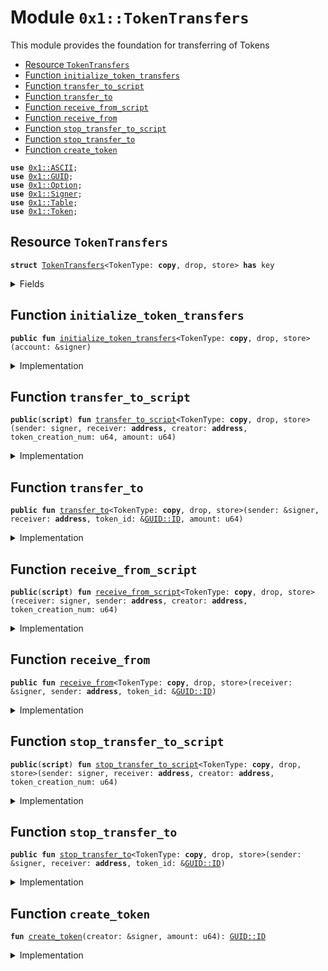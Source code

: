 
<a name="0x1_TokenTransfers"></a>

# Module `0x1::TokenTransfers`

This module provides the foundation for transferring of Tokens


-  [Resource `TokenTransfers`](#0x1_TokenTransfers_TokenTransfers)
-  [Function `initialize_token_transfers`](#0x1_TokenTransfers_initialize_token_transfers)
-  [Function `transfer_to_script`](#0x1_TokenTransfers_transfer_to_script)
-  [Function `transfer_to`](#0x1_TokenTransfers_transfer_to)
-  [Function `receive_from_script`](#0x1_TokenTransfers_receive_from_script)
-  [Function `receive_from`](#0x1_TokenTransfers_receive_from)
-  [Function `stop_transfer_to_script`](#0x1_TokenTransfers_stop_transfer_to_script)
-  [Function `stop_transfer_to`](#0x1_TokenTransfers_stop_transfer_to)
-  [Function `create_token`](#0x1_TokenTransfers_create_token)


<pre><code><b>use</b> <a href="../../../../../../../aptos-framework/releases/artifacts/current/build/MoveStdlib/docs/ASCII.md#0x1_ASCII">0x1::ASCII</a>;
<b>use</b> <a href="../../../../../../../aptos-framework/releases/artifacts/current/build/MoveStdlib/docs/GUID.md#0x1_GUID">0x1::GUID</a>;
<b>use</b> <a href="../../../../../../../aptos-framework/releases/artifacts/current/build/MoveStdlib/docs/Option.md#0x1_Option">0x1::Option</a>;
<b>use</b> <a href="../../../../../../../aptos-framework/releases/artifacts/current/build/MoveStdlib/docs/Signer.md#0x1_Signer">0x1::Signer</a>;
<b>use</b> <a href="Table.md#0x1_Table">0x1::Table</a>;
<b>use</b> <a href="Token.md#0x1_Token">0x1::Token</a>;
</code></pre>



<a name="0x1_TokenTransfers_TokenTransfers"></a>

## Resource `TokenTransfers`



<pre><code><b>struct</b> <a href="TokenTransfers.md#0x1_TokenTransfers">TokenTransfers</a>&lt;TokenType: <b>copy</b>, drop, store&gt; <b>has</b> key
</code></pre>



<details>
<summary>Fields</summary>


<dl>
<dt>
<code>pending_transfers: <a href="Table.md#0x1_Table_Table">Table::Table</a>&lt;<b>address</b>, <a href="Table.md#0x1_Table_Table">Table::Table</a>&lt;<a href="../../../../../../../aptos-framework/releases/artifacts/current/build/MoveStdlib/docs/GUID.md#0x1_GUID_ID">GUID::ID</a>, <a href="Token.md#0x1_Token_Token">Token::Token</a>&lt;TokenType&gt;&gt;&gt;</code>
</dt>
<dd>

</dd>
</dl>


</details>

<a name="0x1_TokenTransfers_initialize_token_transfers"></a>

## Function `initialize_token_transfers`



<pre><code><b>public</b> <b>fun</b> <a href="TokenTransfers.md#0x1_TokenTransfers_initialize_token_transfers">initialize_token_transfers</a>&lt;TokenType: <b>copy</b>, drop, store&gt;(account: &signer)
</code></pre>



<details>
<summary>Implementation</summary>


<pre><code><b>public</b> <b>fun</b> <a href="TokenTransfers.md#0x1_TokenTransfers_initialize_token_transfers">initialize_token_transfers</a>&lt;TokenType: <b>copy</b> + drop + store&gt;(account: &signer) {
    <b>move_to</b>(
        account,
        <a href="TokenTransfers.md#0x1_TokenTransfers">TokenTransfers</a>&lt;TokenType&gt; {
            pending_transfers: <a href="Table.md#0x1_Table_create">Table::create</a>&lt;<b>address</b>, <a href="Table.md#0x1_Table">Table</a>&lt;ID, <a href="Token.md#0x1_Token">Token</a>&lt;TokenType&gt;&gt;&gt;(),
        }
    )
}
</code></pre>



</details>

<a name="0x1_TokenTransfers_transfer_to_script"></a>

## Function `transfer_to_script`



<pre><code><b>public</b>(<b>script</b>) <b>fun</b> <a href="TokenTransfers.md#0x1_TokenTransfers_transfer_to_script">transfer_to_script</a>&lt;TokenType: <b>copy</b>, drop, store&gt;(sender: signer, receiver: <b>address</b>, creator: <b>address</b>, token_creation_num: u64, amount: u64)
</code></pre>



<details>
<summary>Implementation</summary>


<pre><code><b>public</b>(<b>script</b>) <b>fun</b> <a href="TokenTransfers.md#0x1_TokenTransfers_transfer_to_script">transfer_to_script</a>&lt;TokenType: <b>copy</b> + drop + store&gt;(
    sender: signer,
    receiver: <b>address</b>,
    creator: <b>address</b>,
    token_creation_num: u64,
    amount: u64,
) <b>acquires</b> <a href="TokenTransfers.md#0x1_TokenTransfers">TokenTransfers</a> {
    <b>let</b> token_id = <a href="../../../../../../../aptos-framework/releases/artifacts/current/build/MoveStdlib/docs/GUID.md#0x1_GUID_create_id">GUID::create_id</a>(creator, token_creation_num);
    <a href="TokenTransfers.md#0x1_TokenTransfers_transfer_to">transfer_to</a>&lt;TokenType&gt;(&sender, receiver, &token_id, amount);
}
</code></pre>



</details>

<a name="0x1_TokenTransfers_transfer_to"></a>

## Function `transfer_to`



<pre><code><b>public</b> <b>fun</b> <a href="TokenTransfers.md#0x1_TokenTransfers_transfer_to">transfer_to</a>&lt;TokenType: <b>copy</b>, drop, store&gt;(sender: &signer, receiver: <b>address</b>, token_id: &<a href="../../../../../../../aptos-framework/releases/artifacts/current/build/MoveStdlib/docs/GUID.md#0x1_GUID_ID">GUID::ID</a>, amount: u64)
</code></pre>



<details>
<summary>Implementation</summary>


<pre><code><b>public</b> <b>fun</b> <a href="TokenTransfers.md#0x1_TokenTransfers_transfer_to">transfer_to</a>&lt;TokenType: <b>copy</b> + drop + store&gt;(
    sender: &signer,
    receiver: <b>address</b>,
    token_id: &ID,
    amount: u64,
) <b>acquires</b> <a href="TokenTransfers.md#0x1_TokenTransfers">TokenTransfers</a> {
    <b>let</b> sender_addr = <a href="../../../../../../../aptos-framework/releases/artifacts/current/build/MoveStdlib/docs/Signer.md#0x1_Signer_address_of">Signer::address_of</a>(sender);
    <b>let</b> pending_transfers =
        &<b>mut</b> <b>borrow_global_mut</b>&lt;<a href="TokenTransfers.md#0x1_TokenTransfers">TokenTransfers</a>&lt;TokenType&gt;&gt;(sender_addr).pending_transfers;
    <b>if</b> (!<a href="Table.md#0x1_Table_contains_key">Table::contains_key</a>(pending_transfers, &receiver)) {
        <a href="Table.md#0x1_Table_insert">Table::insert</a>(pending_transfers, receiver, <a href="Table.md#0x1_Table_create">Table::create</a>())
    };
    <b>let</b> addr_pending_transfers = <a href="Table.md#0x1_Table_borrow_mut">Table::borrow_mut</a>(pending_transfers, &receiver);

    <b>let</b> token = <a href="Token.md#0x1_Token_withdraw_token">Token::withdraw_token</a>&lt;TokenType&gt;(sender, token_id, amount);
    <b>let</b> token_id = <a href="Token.md#0x1_Token_token_id">Token::token_id</a>(&token);
    <b>if</b> (<a href="Table.md#0x1_Table_contains_key">Table::contains_key</a>(addr_pending_transfers, token_id)) {
        <b>let</b> dst_token = <a href="Table.md#0x1_Table_borrow_mut">Table::borrow_mut</a>(addr_pending_transfers, token_id);
        <a href="Token.md#0x1_Token_merge_token">Token::merge_token</a>(token, dst_token)
    } <b>else</b> {
        <a href="Table.md#0x1_Table_insert">Table::insert</a>(addr_pending_transfers, *token_id, token)
    }
}
</code></pre>



</details>

<a name="0x1_TokenTransfers_receive_from_script"></a>

## Function `receive_from_script`



<pre><code><b>public</b>(<b>script</b>) <b>fun</b> <a href="TokenTransfers.md#0x1_TokenTransfers_receive_from_script">receive_from_script</a>&lt;TokenType: <b>copy</b>, drop, store&gt;(receiver: signer, sender: <b>address</b>, creator: <b>address</b>, token_creation_num: u64)
</code></pre>



<details>
<summary>Implementation</summary>


<pre><code><b>public</b>(<b>script</b>) <b>fun</b> <a href="TokenTransfers.md#0x1_TokenTransfers_receive_from_script">receive_from_script</a>&lt;TokenType: <b>copy</b> + drop + store&gt;(
    receiver: signer,
    sender: <b>address</b>,
    creator: <b>address</b>,
    token_creation_num: u64,
) <b>acquires</b> <a href="TokenTransfers.md#0x1_TokenTransfers">TokenTransfers</a> {
    <b>let</b> token_id = <a href="../../../../../../../aptos-framework/releases/artifacts/current/build/MoveStdlib/docs/GUID.md#0x1_GUID_create_id">GUID::create_id</a>(creator, token_creation_num);
    <a href="TokenTransfers.md#0x1_TokenTransfers_receive_from">receive_from</a>&lt;TokenType&gt;(&receiver, sender, &token_id);
}
</code></pre>



</details>

<a name="0x1_TokenTransfers_receive_from"></a>

## Function `receive_from`



<pre><code><b>public</b> <b>fun</b> <a href="TokenTransfers.md#0x1_TokenTransfers_receive_from">receive_from</a>&lt;TokenType: <b>copy</b>, drop, store&gt;(receiver: &signer, sender: <b>address</b>, token_id: &<a href="../../../../../../../aptos-framework/releases/artifacts/current/build/MoveStdlib/docs/GUID.md#0x1_GUID_ID">GUID::ID</a>)
</code></pre>



<details>
<summary>Implementation</summary>


<pre><code><b>public</b> <b>fun</b> <a href="TokenTransfers.md#0x1_TokenTransfers_receive_from">receive_from</a>&lt;TokenType: <b>copy</b> + drop + store&gt;(
    receiver: &signer,
    sender: <b>address</b>,
    token_id: &ID,
) <b>acquires</b> <a href="TokenTransfers.md#0x1_TokenTransfers">TokenTransfers</a> {
    <b>let</b> receiver_addr = <a href="../../../../../../../aptos-framework/releases/artifacts/current/build/MoveStdlib/docs/Signer.md#0x1_Signer_address_of">Signer::address_of</a>(receiver);
    <b>let</b> pending_transfers =
        &<b>mut</b> <b>borrow_global_mut</b>&lt;<a href="TokenTransfers.md#0x1_TokenTransfers">TokenTransfers</a>&lt;TokenType&gt;&gt;(sender).pending_transfers;
    <b>let</b> pending_tokens = <a href="Table.md#0x1_Table_borrow_mut">Table::borrow_mut</a>(pending_transfers, &receiver_addr);
    <b>let</b> (_id, token) = <a href="Table.md#0x1_Table_remove">Table::remove</a>(pending_tokens, token_id);

    <b>if</b> (<a href="Table.md#0x1_Table_count">Table::count</a>(pending_tokens) == 0) {
        <b>let</b> (_id, real_pending_transfers) = <a href="Table.md#0x1_Table_remove">Table::remove</a>(pending_transfers, &receiver_addr);
        <a href="Table.md#0x1_Table_destroy_empty">Table::destroy_empty</a>(real_pending_transfers)
    };

    <a href="Token.md#0x1_Token_deposit_token">Token::deposit_token</a>(receiver, token)
}
</code></pre>



</details>

<a name="0x1_TokenTransfers_stop_transfer_to_script"></a>

## Function `stop_transfer_to_script`



<pre><code><b>public</b>(<b>script</b>) <b>fun</b> <a href="TokenTransfers.md#0x1_TokenTransfers_stop_transfer_to_script">stop_transfer_to_script</a>&lt;TokenType: <b>copy</b>, drop, store&gt;(sender: signer, receiver: <b>address</b>, creator: <b>address</b>, token_creation_num: u64)
</code></pre>



<details>
<summary>Implementation</summary>


<pre><code><b>public</b>(<b>script</b>) <b>fun</b> <a href="TokenTransfers.md#0x1_TokenTransfers_stop_transfer_to_script">stop_transfer_to_script</a>&lt;TokenType: <b>copy</b> + drop + store&gt;(
    sender: signer,
    receiver: <b>address</b>,
    creator: <b>address</b>,
    token_creation_num: u64,
) <b>acquires</b> <a href="TokenTransfers.md#0x1_TokenTransfers">TokenTransfers</a> {
    <b>let</b> token_id = <a href="../../../../../../../aptos-framework/releases/artifacts/current/build/MoveStdlib/docs/GUID.md#0x1_GUID_create_id">GUID::create_id</a>(creator, token_creation_num);
    <a href="TokenTransfers.md#0x1_TokenTransfers_stop_transfer_to">stop_transfer_to</a>&lt;TokenType&gt;(&sender, receiver, &token_id);
}
</code></pre>



</details>

<a name="0x1_TokenTransfers_stop_transfer_to"></a>

## Function `stop_transfer_to`



<pre><code><b>public</b> <b>fun</b> <a href="TokenTransfers.md#0x1_TokenTransfers_stop_transfer_to">stop_transfer_to</a>&lt;TokenType: <b>copy</b>, drop, store&gt;(sender: &signer, receiver: <b>address</b>, token_id: &<a href="../../../../../../../aptos-framework/releases/artifacts/current/build/MoveStdlib/docs/GUID.md#0x1_GUID_ID">GUID::ID</a>)
</code></pre>



<details>
<summary>Implementation</summary>


<pre><code><b>public</b> <b>fun</b> <a href="TokenTransfers.md#0x1_TokenTransfers_stop_transfer_to">stop_transfer_to</a>&lt;TokenType: <b>copy</b> + drop + store&gt;(
    sender: &signer,
    receiver: <b>address</b>,
    token_id: &ID,
) <b>acquires</b> <a href="TokenTransfers.md#0x1_TokenTransfers">TokenTransfers</a> {
    <b>let</b> sender_addr = <a href="../../../../../../../aptos-framework/releases/artifacts/current/build/MoveStdlib/docs/Signer.md#0x1_Signer_address_of">Signer::address_of</a>(sender);
    <b>let</b> pending_transfers =
        &<b>mut</b> <b>borrow_global_mut</b>&lt;<a href="TokenTransfers.md#0x1_TokenTransfers">TokenTransfers</a>&lt;TokenType&gt;&gt;(sender_addr).pending_transfers;
    <b>let</b> pending_tokens = <a href="Table.md#0x1_Table_borrow_mut">Table::borrow_mut</a>(pending_transfers, &receiver);
    <b>let</b> (_id, token) = <a href="Table.md#0x1_Table_remove">Table::remove</a>(pending_tokens, token_id);

    <b>if</b> (<a href="Table.md#0x1_Table_count">Table::count</a>(pending_tokens) == 0) {
        <b>let</b> (_id, real_pending_transfers) = <a href="Table.md#0x1_Table_remove">Table::remove</a>(pending_transfers, &receiver);
        <a href="Table.md#0x1_Table_destroy_empty">Table::destroy_empty</a>(real_pending_transfers)
    };

    <a href="Token.md#0x1_Token_deposit_token">Token::deposit_token</a>(sender, token)
}
</code></pre>



</details>

<a name="0x1_TokenTransfers_create_token"></a>

## Function `create_token`



<pre><code><b>fun</b> <a href="TokenTransfers.md#0x1_TokenTransfers_create_token">create_token</a>(creator: &signer, amount: u64): <a href="../../../../../../../aptos-framework/releases/artifacts/current/build/MoveStdlib/docs/GUID.md#0x1_GUID_ID">GUID::ID</a>
</code></pre>



<details>
<summary>Implementation</summary>


<pre><code><b>fun</b> <a href="TokenTransfers.md#0x1_TokenTransfers_create_token">create_token</a>(creator: &signer, amount: u64): ID {
    <b>use</b> Std::ASCII;
    <b>use</b> Std::Option;

    <b>let</b> collection_name = <a href="../../../../../../../aptos-framework/releases/artifacts/current/build/MoveStdlib/docs/ASCII.md#0x1_ASCII_string">ASCII::string</a>(b"Hello, World");
    <a href="Token.md#0x1_Token_create_collection">Token::create_collection</a>&lt;u64&gt;(
        creator,
        <a href="../../../../../../../aptos-framework/releases/artifacts/current/build/MoveStdlib/docs/ASCII.md#0x1_ASCII_string">ASCII::string</a>(b"Collection: Hello, World"),
        *&collection_name,
        <a href="../../../../../../../aptos-framework/releases/artifacts/current/build/MoveStdlib/docs/ASCII.md#0x1_ASCII_string">ASCII::string</a>(b"https://aptos.dev"),
        <a href="../../../../../../../aptos-framework/releases/artifacts/current/build/MoveStdlib/docs/Option.md#0x1_Option_none">Option::none</a>(),
    );
    <a href="Token.md#0x1_Token_create_token">Token::create_token</a>&lt;u64&gt;(
        creator,
        collection_name,
        <a href="../../../../../../../aptos-framework/releases/artifacts/current/build/MoveStdlib/docs/ASCII.md#0x1_ASCII_string">ASCII::string</a>(b"<a href="Token.md#0x1_Token">Token</a>: Hello, <a href="Token.md#0x1_Token">Token</a>"),
        <a href="../../../../../../../aptos-framework/releases/artifacts/current/build/MoveStdlib/docs/ASCII.md#0x1_ASCII_string">ASCII::string</a>(b"Hello, <a href="Token.md#0x1_Token">Token</a>"),
        amount,
        <a href="../../../../../../../aptos-framework/releases/artifacts/current/build/MoveStdlib/docs/ASCII.md#0x1_ASCII_string">ASCII::string</a>(b"https://aptos.dev"),
        0,
    )
}
</code></pre>



</details>
